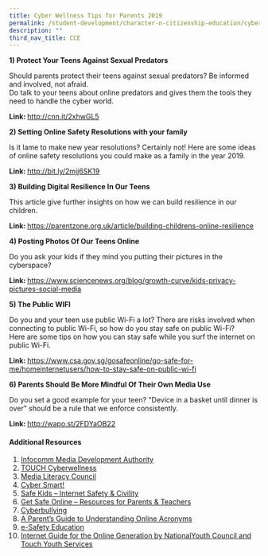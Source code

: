 ```yaml
---
title: Cyber Wellness Tips for Parents 2019
permalink: /student-development/character-n-citizenship-education/cyber-wellness-tips-for-parents-2019
description: ""
third_nav_title: CCE
---
```

<p><strong>1) Protect Your Teens Against Sexual Predators</strong></p>
<p>Should parents protect their teens against sexual predators? Be informed and involved, not afraid.&nbsp;<br />Do talk to your teens about online predators and gives them the tools they need to handle the cyber world.</p>
<p><strong>Link: </strong><a href="http://www.google.com/appserve/mkt/p/AF35woSaJ7eaT3Z13C-Xy1xu9ug5Js3ol29yewro4BVknC2Ru4Fkdx_y7Z9Vv-mfUGkdRpKEelx3yJc">http://cnn.it/2xhwGL5</a></p>
<p><strong>2)&nbsp;Setting Online Safety Resolutions with your family</strong></p>
<p>Is it lame to make new year resolutions? Certainly not! Here are some ideas of online safety resolutions you could make as a family in the year 2019.</p>
<p><strong>Link: </strong><a href="http://bit.ly/2mjj6SK19"><u>http://bit.ly/2mjj6SK</u>19</a></p>
<p><strong>3) Building Digital Resilience In Our Teens</strong></p>
<p>This article give further insights on how we can build resilience in our children.</p>
<p><strong>Link: </strong><a href="https://parentzone.org.uk/article/building-childrens-online-resilience"><u>https://parentzone.org.uk/article/building-childrens-online-resilience</u></a></p>
<p><strong>4) Posting Photos Of Our Teens Online</strong></p>
<p>Do you ask your kids if they mind you putting their pictures in the cyberspace?</p>
<p><strong>Link: </strong><u><a href="https://www.sciencenews.org/blog/growth-curve/kids-privacy-pictures-social-media%20">https://www.sciencenews.org/blog/growth-curve/kids-privacy-pictures-social-media</a></u><strong><br /></strong></p>
<p><strong>5) The Public WIFI</strong></p>
<p>Do you and your teen use public Wi-Fi a lot? There are risks involved when connecting to public Wi-Fi, so how do you stay safe on public Wi-Fi?<br />Here are some tips on how you can stay safe while you surf the internet on public Wi-Fi.</p>
<p><strong>Link: </strong><a href="https://www.csa.gov.sg/gosafeonline/go-safe-for-me/homeinternetusers/how-to-stay-safe-on-public-wi-fi"><u>https://www.csa.gov.sg/gosafeonline/go-safe-for-me/homeinternetusers/how-to-stay-safe-on-public-wi-fi</u></a></p>
<p><strong>6) Parents Should Be More Mindful Of Their Own Media Use</strong></p>
<p>Do you set a good example for your teen? "Device in a basket until dinner is over" should be a rule that we enforce consistently.&nbsp;</p>
<p><strong>Link: </strong><a href="http://wapo.st/2FDYaOB22"><u>http://wapo.st/2FDYaOB22</u></a></p>
<h4><strong>Additional Resources&nbsp;</strong></h4>
<ol>
<li><u><a href="https://www.imda.gov.sg/">Infocomm Media Development Authority</a></u></li>
<li><u><a href="http://touchcyberwellness.org/">TOUCH Cyberwellness</a></u></li>
<li><a href="http://www.medialiteracycouncil.sg/campaign2017/Pages/index.html"><u>Media Literacy Council</u></a></li>
<li><u><a href="http://www.cybersmart.org/">Cyber Smart!</a></u></li>
<li><u><a href="http://www.safekids.com/">Safe Kids &ndash; Internet Safety &amp; Civility</a></u></li>
<li><u><a href="https://www.getsafeonline.org/">Get Safe Online &ndash; Resources for Parents &amp; Teachers</a></u></li>
<li><u><a href="http://www.cyberbullying.ca/">Cyberbullying</a></u></li>
<li><u><a href="https://www.familyeducation.com/life/online-acronyms/parents-guide-understanding-online-texting-acronyms">A Parent&rsquo;s Guide to Understanding Online Acronyms</a></u></li>
<li><u><a href="http://www.isafe.org/">e-Safety Education</a></u></li>
<li><u><a href="https://www.msf.gov.sg/Pages/default.aspx">Internet Guide for the Online Generation by NationalYouth Council and Touch Youth Services</a></u></li>
</ol>